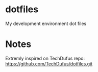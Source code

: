 # dotfiles
My development environment dot files

# Notes
Extremly inspired on TechDufus repo: https://github.com/TechDufus/dotfiles.git
